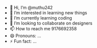 - 👋 Hi, I’m @muthu242
- 👀 I’m interested in learning new things
- 🌱 I’m currently learning coding
- 💞️ I’m looking to collaborate on designers
- 📫 How to reach me 9176692358
- 😄 Pronouns: ...
- ⚡ Fun fact: ...
  
<!---
muthu242/muthu242 is a ✨ special ✨ repository because its `README.md` (this file) appears on your GitHub profile.
You can click the Preview link to take a look at your changes.
--->
